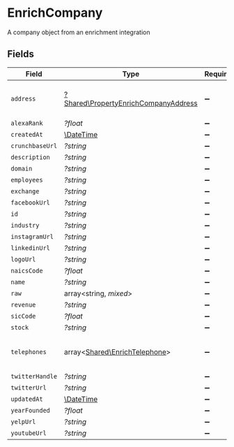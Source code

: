 # EnrichCompany

A company object from an enrichment integration


## Fields

| Field                                                                                       | Type                                                                                        | Required                                                                                    | Description                                                                                 |
| ------------------------------------------------------------------------------------------- | ------------------------------------------------------------------------------------------- | ------------------------------------------------------------------------------------------- | ------------------------------------------------------------------------------------------- |
| `address`                                                                                   | [?Shared\PropertyEnrichCompanyAddress](../../Models/Shared/PropertyEnrichCompanyAddress.md) | :heavy_minus_sign:                                                                          | The address of the company                                                                  |
| `alexaRank`                                                                                 | *?float*                                                                                    | :heavy_minus_sign:                                                                          | N/A                                                                                         |
| `createdAt`                                                                                 | [\DateTime](https://www.php.net/manual/en/class.datetime.php)                               | :heavy_minus_sign:                                                                          | N/A                                                                                         |
| `crunchbaseUrl`                                                                             | *?string*                                                                                   | :heavy_minus_sign:                                                                          | N/A                                                                                         |
| `description`                                                                               | *?string*                                                                                   | :heavy_minus_sign:                                                                          | N/A                                                                                         |
| `domain`                                                                                    | *?string*                                                                                   | :heavy_minus_sign:                                                                          | N/A                                                                                         |
| `employees`                                                                                 | *?string*                                                                                   | :heavy_minus_sign:                                                                          | N/A                                                                                         |
| `exchange`                                                                                  | *?string*                                                                                   | :heavy_minus_sign:                                                                          | N/A                                                                                         |
| `facebookUrl`                                                                               | *?string*                                                                                   | :heavy_minus_sign:                                                                          | N/A                                                                                         |
| `id`                                                                                        | *?string*                                                                                   | :heavy_minus_sign:                                                                          | N/A                                                                                         |
| `industry`                                                                                  | *?string*                                                                                   | :heavy_minus_sign:                                                                          | N/A                                                                                         |
| `instagramUrl`                                                                              | *?string*                                                                                   | :heavy_minus_sign:                                                                          | N/A                                                                                         |
| `linkedinUrl`                                                                               | *?string*                                                                                   | :heavy_minus_sign:                                                                          | N/A                                                                                         |
| `logoUrl`                                                                                   | *?string*                                                                                   | :heavy_minus_sign:                                                                          | N/A                                                                                         |
| `naicsCode`                                                                                 | *?float*                                                                                    | :heavy_minus_sign:                                                                          | N/A                                                                                         |
| `name`                                                                                      | *?string*                                                                                   | :heavy_minus_sign:                                                                          | N/A                                                                                         |
| `raw`                                                                                       | array<string, *mixed*>                                                                      | :heavy_minus_sign:                                                                          | N/A                                                                                         |
| `revenue`                                                                                   | *?string*                                                                                   | :heavy_minus_sign:                                                                          | N/A                                                                                         |
| `sicCode`                                                                                   | *?float*                                                                                    | :heavy_minus_sign:                                                                          | N/A                                                                                         |
| `stock`                                                                                     | *?string*                                                                                   | :heavy_minus_sign:                                                                          | N/A                                                                                         |
| `telephones`                                                                                | array<[Shared\EnrichTelephone](../../Models/Shared/EnrichTelephone.md)>                     | :heavy_minus_sign:                                                                          | An array of telephones for this company                                                     |
| `twitterHandle`                                                                             | *?string*                                                                                   | :heavy_minus_sign:                                                                          | N/A                                                                                         |
| `twitterUrl`                                                                                | *?string*                                                                                   | :heavy_minus_sign:                                                                          | N/A                                                                                         |
| `updatedAt`                                                                                 | [\DateTime](https://www.php.net/manual/en/class.datetime.php)                               | :heavy_minus_sign:                                                                          | N/A                                                                                         |
| `yearFounded`                                                                               | *?float*                                                                                    | :heavy_minus_sign:                                                                          | N/A                                                                                         |
| `yelpUrl`                                                                                   | *?string*                                                                                   | :heavy_minus_sign:                                                                          | N/A                                                                                         |
| `youtubeUrl`                                                                                | *?string*                                                                                   | :heavy_minus_sign:                                                                          | N/A                                                                                         |